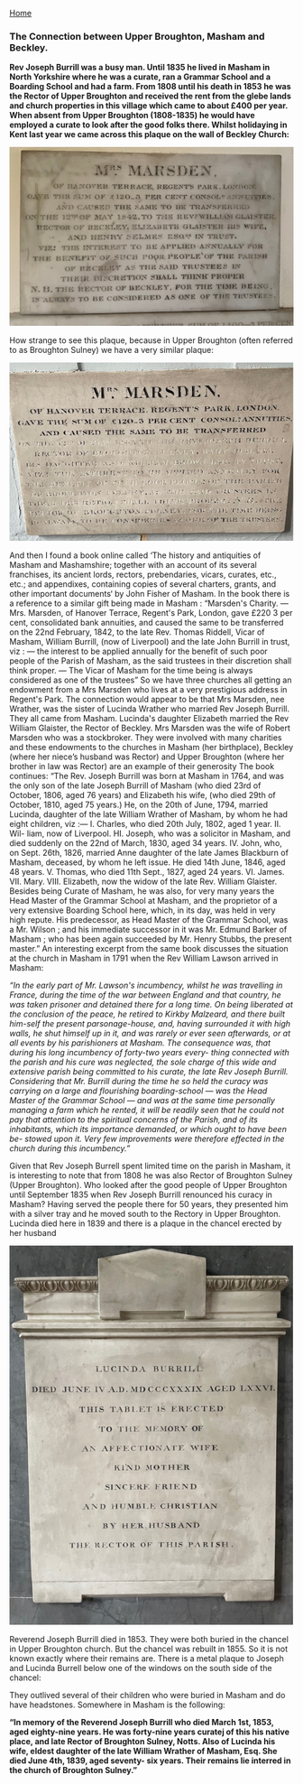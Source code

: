[Home](https://simon-scmp.github.io/Upper-Broughton-History/)


### The Connection between Upper Broughton, Masham and Beckley.

**Rev Joseph Burrill was a busy man. Until 1835 he lived in Masham in North Yorkshire where he was a curate, ran a Grammar School and a Boarding School and had a farm. From 1808 until his death in 1853 he was the Rector of Upper Broughton and received the rent from the glebe lands and church properties in this village which came to about £400 per year. When absent from Upper Broughton (1808-1835) he would have employed a curate to look after the good folks there.
Whilst holidaying in Kent last year we came across this plaque on the wall of Beckley Church:**

![Marsden 1](Marsden_1.jpg)

How strange to see this plaque, because in Upper Broughton (often referred to as Broughton Sulney) we have a very similar plaque:

![Marsden_2](Marsden_2.jpg)

And then I found a book online called ‘The history and antiquities of Masham and Mashamshire; together with an account of its several franchises, its ancient lords, rectors, prebendaries, vicars, curates, etc., etc.; and appendixes, containing copies of several charters, grants, and other important documents‘ by John Fisher of Masham.
In the book there is a reference to a similar gift being made in Masham :
“Marsden's Charity. — Mrs. Marsden, of Hanover Terrace, Regent's Park, London, gave £220 3 per cent, consolidated bank annuities, and caused the same to be transferred on the 22nd February, 1842, to the late Rev. Thomas Riddell, Vicar of Masham, William Burrill, (now of Liverpool) and the late John Burrill in trust, viz : — the interest to be applied annually for the benefit of such poor people of the Parish of Masham, as the said trustees in their discretion shall think proper. — The Vicar of Masham for the time being is always considered as one of the trustees”
So we have three churches all getting an endowment from a Mrs Marsden who lives at a very prestigious address in Regent's Park.
The connection would appear to be that Mrs Marsden, nee Wrather, was the sister of Lucinda Wrather who married Rev Joseph Burrill. They all came from Masham. Lucinda's daughter Elizabeth married the Rev William Glaister, the Rector of Beckley. Mrs Marsden was the wife of Robert Marsden who was a stockbroker. They were involved with many charities and these endowments to the churches in Masham (her birthplace), Beckley (where her niece’s husband was Rector) and Upper Broughton (where her brother in law was Rector) are an example of their generosity 
The book continues: “The Rev. Joseph Burrill was born at Masham in 1764, and was the only son of the late Joseph Burrill of Masham (who died 23rd of October, 1806, aged 76 years) and Elizabeth his wife, (who died 29th of October, 1810, aged 75 years.) He, on the 20th of June, 1794, married Lucinda, daughter of the late William Wrather of Masham, by whom he had eight children, viz :— I. Charles, who died 20th July, 1802, aged 1 year. II. Wil- liam, now of Liverpool. HI. Joseph, who was a solicitor in Masham, and died suddenly on the 22nd of March, 1830, aged 34 years. IV. John, who, on Sept. 26th, 1826, married Anne daughter of the late James Blackburn of Masham, deceased, by whom he left issue. He died 14th June, 1846, aged 48 years. V. Thomas, who died 11th Sept., 1827, aged 24 years. VI. James. VII. Mary. VIII. Elizabeth, now the widow of the late Rev. William Glaister.
Besides being Curate of Masham, he was also, for very many years the Head Master of the Grammar School at Masham, and the proprietor of a very extensive Boarding School here, which, in its day, was held in very high repute. His predecessor, as Head Master of the Grammar School, was a Mr. Wilson ; and his immediate successor in it was Mr. Edmund Barker of Masham ; who has been again succeeded by Mr. Henry Stubbs, the present master.”
An interesting excerpt from the same book discusses the situation at the church in Masham in 1791 when the Rev William Lawson arrived in Masham:

*“In the early part of Mr. Lawson's incumbency, whilst he was travelling in France, during the time of the war between England and that country, he was taken prisoner and detained there for a long time. On being liberated at the conclusion of the peace, he retired to Kirkby Malzeard, and there built him-self the present parsonage-house, and, having surrounded it with high walls, he shut himself up in it, and was rarely or ever seen afterwards, or at all events by his parishioners at Masham. The consequence was, that during his long incumbency of forty-two years every- thing connected with the parish and his cure was neglected, the sole charge of this wide and extensive parish being committed to his curate, the late Rev Joseph Burrill. Considering that Mr. Burrill during the time he so held the curacy was carrying on a large and flourishing boarding-school — was the Head Master of the Grammar School — and was at the same time personally managing a farm which he rented, it will be readily seen that he could not pay that attention to the spiritual concerns of the Parish, and of its inhabitants, which its importance demanded, or which ought to have been be- stowed upon it. Very few improvements were therefore effected in the church during this incumbency.”*

Given that Rev Joseph Burrell spent limited time on the parish in Masham, it is interesting to note that from 1808 he was also Rector of Broughton Sulney (Upper Broughton). Who looked after the good people of Upper Broughton until September 1835 when Rev Joseph Burrill renounced his curacy in Masham? Having served the people there for 50 years, they presented him with a silver tray and he moved south to the Rectory in Upper Broughton.
Lucinda died here in 1839 and there is a plaque in the chancel erected by her husband

![Lucinda Burrill](L-Burrill.jpg)

Reverend Joseph Burrill died in 1853. They were both buried in the chancel in Upper Broughton church. But the chancel was rebuilt in 1855. So it is not known exactly where their remains are. There is a metal plaque to Joseph and Lucinda Burrell below one of the windows on the south side of the chancel:
 

 
They outlived several of their children who were buried in Masham and do have headstones.
Somewhere in Masham is the following:

**“In memory of the Reverend Joseph Burrill who died March 1st, 1853, aged eighty-nine years. He was forty-nine years curatej of this his native place, and late Rector of Broughton Sulney, Notts. Also of Lucinda his wife, eldest daughter of the late William Wrather of Masham, Esq. She died June 4th, 1839, aged seventy- six years. Their remains lie interred in the church of Broughton Sulney.”**
 
